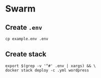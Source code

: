 # Swarm

## Create `.env`

```shell
cp example.env .env
```

## Create stack

```shell
export $(grep -v '^#' .env | xargs) && \
docker stack deploy -c .yml wordpress
```

